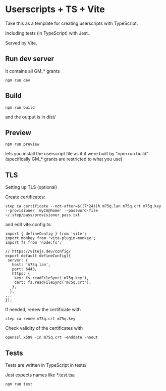 # Userscripts + TS + Vite

Take this as a template for creating userscripts with TypeScript.

Including tests (in TypeScript) with Jest.

Served by Vite.

## Run dev server
It contains all GM_* grants
```
npm run dev
```

## Build
```
npm run build
```
and the output is in dist/

## Preview
```
npm run preview
```
lets you install the userscript file as if it were built by "npm run build" (specifically GM_* grants are restricted to what you use)

## TLS

Setting up TLS (optional)

Create certificates:
```
step ca certificate --not-after=$((7*24))h m75q.lan m75q.crt m75q.key --provisioner 'myCA@home' --password-file ~/.step/pass/provisioner_pass.txt
```
and edit vite.config.ts:
```
import { defineConfig } from 'vite';
import monkey from 'vite-plugin-monkey';
import fs from 'node:fs';

// https://vitejs.dev/config/
export default defineConfig({
 server: {
   host: 'm75q.lan',
   port: 6443,
   https: {
    key: fs.readFileSync('m75q.key'),
    cert: fs.readFileSync('m75q.crt'),
   },
  },
...
});
```
If needed, renew the certificate with
```
step ca renew m75q.crt m75q.key
```
Check validity of the certificates with
```
openssl x509 -in m75q.crt -enddate -noout
```

## Tests

Tests are written in TypeScript in tests/

Jest expects names like *.test.tsa

```
npm run test
```